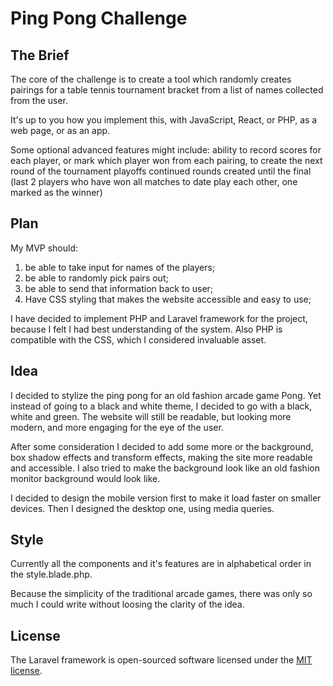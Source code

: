 # Ping Pong Challenge

## The Brief

The core of the challenge is to create a tool which randomly creates pairings for a table tennis tournament bracket from a list of names collected from the user.

It's up to you how you implement this, with JavaScript, React, or PHP, as a web page, or as an app.

Some optional advanced features might include:
ability to record scores for each player, or mark which player won from each pairing, to create the next round of the tournament playoffs
continued rounds created until the final (last 2 players who have won all matches to date play each other, one marked as the winner)

## Plan 

My MVP should:
1. be able to take input for names of the players;
2. be able to randomly pick pairs out;
3. be able to send that information back to user;
4. Have CSS styling that makes the website accessible and easy to use;

I have decided to implement PHP and Laravel framework for the project, because I felt I had best understanding of the system. Also PHP is compatible with the CSS, which I considered invaluable asset. 

## Idea

I decided to stylize the ping pong for an old fashion arcade game Pong. Yet instead of going to a black and white theme, I decided to go with a black, white and green. The website will still be readable, but looking more modern, and more engaging for the eye of the user. 

After some consideration I decided to add some more or the background, box shadow effects and transform effects, making the site more readable and accessible. I also tried to make the background look like an old fashion monitor background would look like.

I decided to design the mobile version first to make it load faster on smaller devices. Then I designed the desktop one, using media queries.
 

## Style

Currently all the components and it's features are in alphabetical order in the style.blade.php. 

Because the simplicity of the traditional arcade games, there was only so much I could write without loosing the clarity of the idea. 

## 

## License

The Laravel framework is open-sourced software licensed under the [MIT license](https://opensource.org/licenses/MIT).
